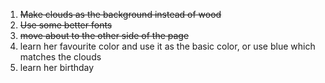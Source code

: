 1. ~~Make clouds as the background instead of wood~~
1. ~~Use some better fonts~~
1. ~~move about to the other side of the page~~
1. learn her favourite color and use it as the basic color, or use blue
   which matches the clouds
1. learn her birthday
